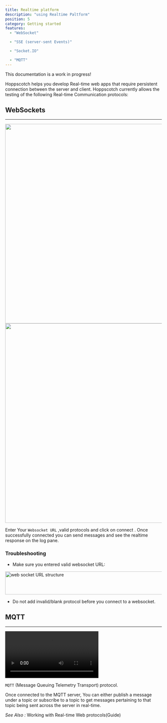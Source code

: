 ```yaml
---
title: Realtime platform
description: "using Realtime Paltform"
position: 5
category: Getting started
features:
  - "WebSocket"

  - "SSE (server-sent Events)"

  - "Socket.IO"

  - "MQTT"
---
```


<alert type="success">

This documentation is a work in progress!

</alert>
Hoppscotch helps you develop Real-time web apps that require persistent connection between the server and client.
Hoppscotch currently allows the testing of the following Real-time Communication protocols:

<list :items="features"></list>

## WebSockets

---

<img src="/Resources/en/Realtime/Websocket-dark.png"   class="dark-img" width="1280" height="640" alt=""/>
<img src="/Resources/en/Realtime/Websocket-light.png" class="light-img"  width="1280" height="640" alt=""/>

Enter Your `Websocket URL` ,valid protocols and click on connect . Once successfully connected you can send messages and see the realtime response on the log pane.

### Troubleshooting

- Make sure you entered valid websocket URL:
<img src="/Resources/en/Realtime/websocketURL-light.png" width="600" height="74" alt="web socket URL structure"/>

- Do not add invalid/blank protocol before you connect to a websocket.

## MQTT

---

<video loop playsinline controls>
  <source src="/Resources/en/Realtime/mqtt.webm" type="video/webm" />
 <source src="/Resources/en/Realtime/mqtt.mp4" type="video/mp4" />
</video>

`MQTT` (Message Queuing Telemetry Transport) protocol.

Once connected to the MQTT server, You can either publish a message under a topic or subscribe to a topic to get messages pertaining to that topic being sent across the server in real-time.

_See Also :_ <nuxt-link to='/GraphQl platform'>Working with Real-time Web protocols(Guide) </nuxt-link>

